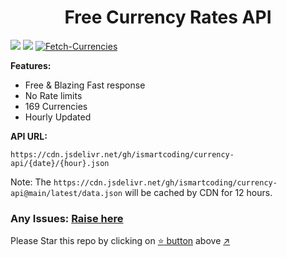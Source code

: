<h1 align="center">Free Currency Rates API</h1>

[![](https://data.jsdelivr.com/v1/package/gh/ismartcoding/currency-api/badge)](https://www.jsdelivr.com/package/gh/ismartcoding/currency-api)
[![](https://data.jsdelivr.com/v1/package/gh/ismartcoding/currency-api/badge/rank)](https://www.jsdelivr.com/package/gh/ismartcoding/currency-api)
[![Fetch-Currencies](https://github.com/ismartcoding/currency-api/actions/workflows/run.yml/badge.svg)](https://github.com/ismartcoding/currency-api/actions/workflows/run.yml)

**Features:**
- Free & Blazing Fast response
- No Rate limits
- 169 Currencies
- Hourly Updated


**API URL:**

`https://cdn.jsdelivr.net/gh/ismartcoding/currency-api/{date}/{hour}.json`

Note: The `https://cdn.jsdelivr.net/gh/ismartcoding/currency-api@main/latest/data.json` will be cached by CDN for 12 hours.

### Any Issues: [Raise here](https://github.com/ismartcoding/currency-api/issues/new "Raise here")

Please Star this repo by clicking on [:star: button](#) above [:arrow_upper_right:](#)

